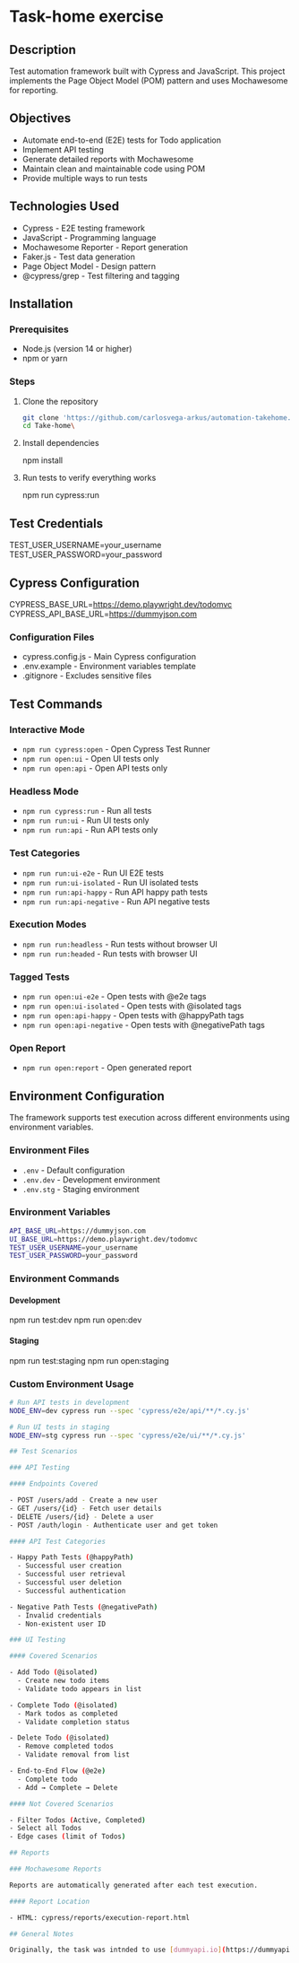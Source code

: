 
# Task-home exercise

## Description

Test automation framework built with Cypress and JavaScript. This project implements the Page Object Model (POM) pattern and uses Mochawesome for reporting.

## Objectives

- Automate end-to-end (E2E) tests for Todo application
- Implement API testing
- Generate detailed reports with Mochawesome
- Maintain clean and maintainable code using POM
- Provide multiple ways to run tests

## Technologies Used

- Cypress - E2E testing framework
- JavaScript - Programming language
- Mochawesome Reporter - Report generation
- Faker.js - Test data generation
- Page Object Model - Design pattern
- @cypress/grep - Test filtering and tagging
  
## Installation

### Prerequisites

- Node.js (version 14 or higher)
- npm or yarn

### Steps

1. Clone the repository

    ```bash
    git clone 'https://github.com/carlosvega-arkus/automation-takehome.git'
    cd Take-home\
    ```

2. Install dependencies

    npm install

3. Run tests to verify everything works

    npm run cypress:run

## Test Credentials

TEST_USER_USERNAME=your_username
TEST_USER_PASSWORD=your_password

## Cypress Configuration

CYPRESS_BASE_URL=https://demo.playwright.dev/todomvc
CYPRESS_API_BASE_URL=https://dummyjson.com

### Configuration Files

- cypress.config.js - Main Cypress configuration
- .env.example - Environment variables template
- .gitignore - Excludes sensitive files

## Test Commands

### Interactive Mode

- `npm run cypress:open` - Open Cypress Test Runner
- `npm run open:ui` - Open UI tests only
- `npm run open:api` - Open API tests only

### Headless Mode

- `npm run cypress:run` - Run all tests
- `npm run run:ui` - Run UI tests only
- `npm run run:api` - Run API tests only

### Test Categories

- `npm run run:ui-e2e` - Run UI E2E tests
- `npm run run:ui-isolated` - Run UI isolated tests
- `npm run run:api-happy` - Run API happy path tests
- `npm run run:api-negative` - Run API negative tests

### Execution Modes

- `npm run run:headless` - Run tests without browser UI
- `npm run run:headed` - Run tests with browser UI

### Tagged Tests

- `npm run open:ui-e2e` - Open tests with @e2e tags
- `npm run open:ui-isolated` - Open tests with @isolated tags
- `npm run open:api-happy` - Open tests with @happyPath tags
- `npm run open:api-negative` - Open tests with @negativePath tags

### Open Report

- `npm run open:report` - Open generated report

## Environment Configuration

The framework supports test execution across different environments using environment variables.

### Environment Files

- `.env` - Default configuration
- `.env.dev` - Development environment
- `.env.stg` - Staging environment

### Environment Variables

```bash
API_BASE_URL=https://dummyjson.com
UI_BASE_URL=https://demo.playwright.dev/todomvc
TEST_USER_USERNAME=your_username
TEST_USER_PASSWORD=your_password
```

### Environment Commands

#### Development

npm run test:dev
npm run open:dev

#### Staging

npm run test:staging
npm run open:staging

### Custom Environment Usage

```bash
# Run API tests in development
NODE_ENV=dev cypress run --spec 'cypress/e2e/api/**/*.cy.js'

# Run UI tests in staging
NODE_ENV=stg cypress run --spec 'cypress/e2e/ui/**/*.cy.js'

## Test Scenarios

### API Testing

#### Endpoints Covered

- POST /users/add - Create a new user
- GET /users/{id} - Fetch user details
- DELETE /users/{id} - Delete a user
- POST /auth/login - Authenticate user and get token

#### API Test Categories

- Happy Path Tests (@happyPath)
  - Successful user creation
  - Successful user retrieval
  - Successful user deletion
  - Successful authentication

- Negative Path Tests (@negativePath)
  - Invalid credentials
  - Non-existent user ID

### UI Testing

#### Covered Scenarios

- Add Todo (@isolated)
  - Create new todo items
  - Validate todo appears in list

- Complete Todo (@isolated)
  - Mark todos as completed
  - Validate completion status

- Delete Todo (@isolated)
  - Remove completed todos
  - Validate removal from list

- End-to-End Flow (@e2e)
  - Complete todo
  - Add → Complete → Delete

#### Not Covered Scenarios

- Filter Todos (Active, Completed)
- Select all Todos
- Edge cases (limit of Todos)

## Reports

### Mochawesome Reports

Reports are automatically generated after each test execution.

#### Report Location

- HTML: cypress/reports/execution-report.html

## General Notes

Originally, the task was intnded to use [dummyapi.io](https://dummyapi.io/docs) but for some unknown reason, I was unable to create an account and consquently unable to get the app-id key needed to connect with the APIs, instead I used [dummyjson.com](https://dummyjson.com) since it has almost the same functionalities.
